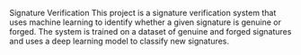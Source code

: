 Signature Verification
This project is a signature verification system that uses machine learning to identify whether a given signature is genuine or forged. The system is trained on a dataset of genuine and forged signatures and uses a deep learning model to classify new signatures.

